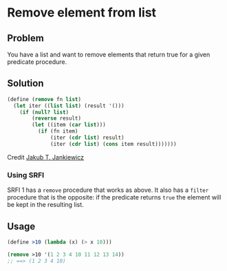 # Remove element from list

## Problem

You have a list and want to remove elements that return true for a
given predicate procedure.

## Solution

```Scheme
(define (remove fn list)
  (let iter ((list list) (result '()))
    (if (null? list)
        (reverse result)
        (let ((item (car list)))
          (if (fn item)
              (iter (cdr list) result)
              (iter (cdr list) (cons item result)))))))
```
Credit [Jakub T. Jankiewicz](https://jcubic.pl/me)

### Using SRFI

SRFI 1 has a `remove` procedure that works as above. It also has a
`filter` procedure that is the opposite: if the predicate returns
`true` the element will be kept in the resulting list.

## Usage

```Scheme
(define >10 (lambda (x) (> x 10)))

(remove >10 '(1 2 3 4 10 11 12 13 14))
;; ==> (1 2 3 4 10)
```
